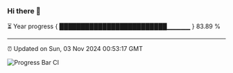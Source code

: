 ### Hi there 👋

⏳ Year progress { █████████████████████████▁▁▁▁▁ } 83.89 %

---

⏰ Updated on Sun, 03 Nov 2024 00:53:17 GMT

![Progress Bar CI](https://github.com/Shyam-Makwana/GitHub-Actions-Demo/workflows/Progress%20Bar%20CI/badge.svg)

